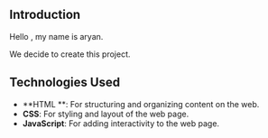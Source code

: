 
## Introduction

Hello , my name is aryan.

We decide to create this project.

## Technologies Used
- **HTML **: For structuring and organizing content on the web.
- **CSS**: For styling and layout of the web page.
- **JavaScript**: For adding interactivity to the web page.